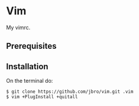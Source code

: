 Vim
===
My vimrc.

Prerequisites
-------------

Installation
------------
On the terminal do:

    $ git clone https://github.com/jbro/vim.git .vim
    $ vim +PlugInstall +quitall


